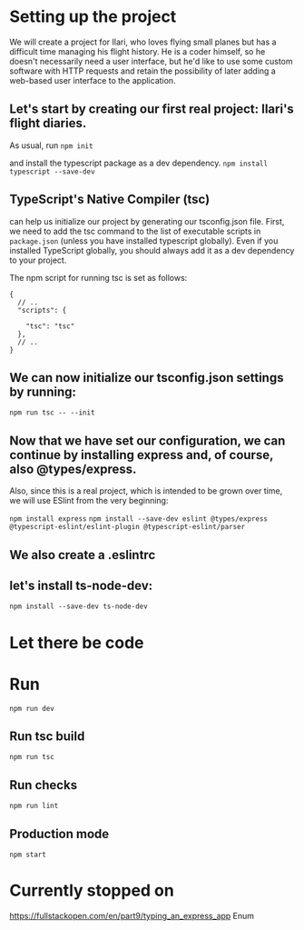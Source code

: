 # Setting up the project
We will create a project for Ilari, who loves flying small planes but has a difficult time managing his flight history. He is a coder himself, so he doesn't necessarily need a user interface, but he'd like to use some custom software with HTTP requests and retain the possibility of later adding a web-based user interface to the application.

## Let's start by creating our first real project: Ilari's flight diaries. 
As usual, run 
`npm init`

and install the typescript package as a dev dependency.
`npm install typescript --save-dev`

## TypeScript's Native Compiler (tsc) 
can help us initialize our project by generating our tsconfig.json file. First, we need to add the tsc command to the list of executable scripts in `package.json` (unless you have installed typescript globally). Even if you installed TypeScript globally, you should always add it as a dev dependency to your project.

The npm script for running tsc is set as follows:
```
{
  // ..
  "scripts": {

    "tsc": "tsc"
  },
  // ..
}
```

## We can now initialize our tsconfig.json settings by running:
`npm run tsc -- --init`

## Now that we have set our configuration, we can continue by installing express and, of course, also @types/express. 
Also, since this is a real project, which is intended to be grown over time, we will use ESlint from the very beginning:

`npm install express`
`npm install --save-dev eslint @types/express @typescript-eslint/eslint-plugin @typescript-eslint/parser`

## We also create a .eslintrc

## let's install ts-node-dev:
`npm install --save-dev ts-node-dev`

# Let there be code

# Run
`npm run dev`

## Run tsc build
`npm run tsc`

## Run checks
`npm run lint`

## Production mode
`npm start`

# Currently stopped on
https://fullstackopen.com/en/part9/typing_an_express_app
Enum